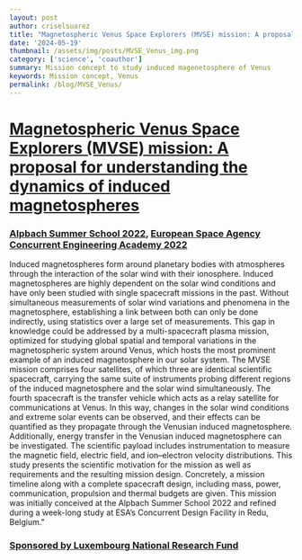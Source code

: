 ```yaml
---
layout: post
author: criselsuarez
title: "Magnetospheric Venus Space Explorers (MVSE) mission: A proposal for understanding the dynamics of induced magnetospheres"
date: '2024-05-19' 
thumbnail: /assets/img/posts/MVSE_Venus_img.png
category: ['science', 'coauthor']
summary: Mission concept to study induced magenetosphere of Venus
keywords: Mission concept, Venus
permalink: /blog/MVSE_Venus/
---
```

# [Magnetospheric Venus Space Explorers (MVSE) mission: A proposal for understanding the dynamics of induced magnetospheres](https://doi.org/10.1016/j.actaastro.2024.05.017)

### [Alpbach Summer School 2022](https://www.summerschoolalpbach.at/), [European Space Agency Concurrent Engineering Academy 2022](https://www.esa.int/Education/ESA_Academy/Post-Alpbach_Summer_School_Event_2022_enhances_Venus_mission)

Induced magnetospheres form around planetary bodies with atmospheres through the interaction of the solar wind with their ionosphere. Induced magnetospheres are highly dependent on the solar wind conditions and have only been studied with single spacecraft missions in the past. Without simultaneous measurements of solar wind variations and phenomena in the magnetosphere, establishing a link between both can only be done indirectly, using statistics over a large set of measurements. This gap in knowledge could be addressed by a multi-spacecraft plasma mission, optimized for studying global spatial and temporal variations in the magnetospheric system around Venus, which hosts the most prominent example of an induced magnetosphere in our solar system. The MVSE mission comprises four satellites, of which three are identical scientific spacecraft, carrying the same suite of instruments probing different regions of the induced magnetosphere and the solar wind simultaneously. The fourth spacecraft is the transfer vehicle which acts as a relay satellite for communications at Venus. In this way, changes in the solar wind conditions and extreme solar events can be observed, and their effects can be quantified as they propagate through the Venusian induced magnetosphere. Additionally, energy transfer in the Venusian induced magnetosphere can be investigated. The scientific payload includes instrumentation to measure the magnetic field, electric field, and ion–electron velocity distributions. This study presents the scientific motivation for the mission as well as requirements and the resulting mission design. Concretely, a mission timeline along with a complete spacecraft design, including mass, power, communication, propulsion and thermal budgets are given. This mission was initially conceived at the Alpbach Summer School 2022 and refined during a week-long study at ESA’s Concurrent Design Facility in Redu, Belgium."

### [Sponsored by Luxembourg National Research Fund](https://www.fnr.lu/research-with-impact-fnr-highlight/alpbach-summer-school-you-get-to-experience-being-a-scientist-technician-and-engineer-in-an-esa-space-mission/)
